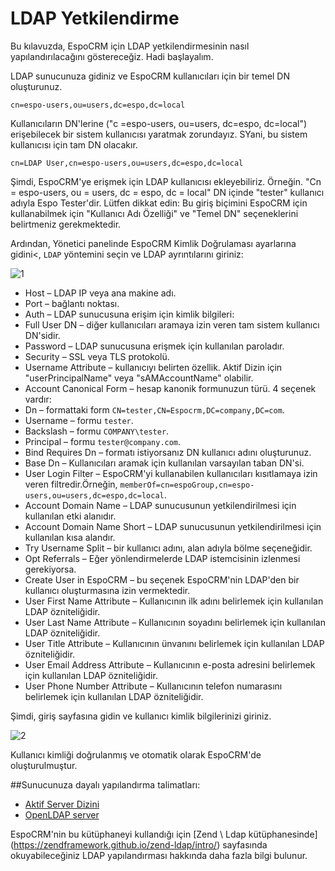 # LDAP Yetkilendirme

Bu kılavuzda, EspoCRM için LDAP yetkilendirmesinin nasıl yapılandırılacağını göstereceğiz. Hadi başlayalım.

LDAP sunucunuza gidiniz ve EspoCRM kullanıcıları için bir temel DN oluşturunuz.

```
cn=espo-users,ou=users,dc=espo,dc=local
```

Kullanıcıların DN'lerine ("c =espo-users, ou=users, dc=espo, dc=local") erişebilecek bir sistem kullanıcısı yaratmak zorundayız. SYani, bu sistem kullanıcısı için tam DN olacakır.
```
cn=LDAP User,cn=espo-users,ou=users,dc=espo,dc=local
```
Şimdi, EspoCRM'ye erişmek için LDAP kullanıcısı ekleyebiliriz. Örneğin. "Cn = espo-users, ou = users, dc = espo, dc = local" DN içinde "tester" kullanıcı adıyla Espo Tester'dir. Lütfen dikkat edin: Bu giriş biçimini EspoCRM için kullanabilmek için "Kullanıcı Adı Özelliği" ve "Temel DN" seçeneklerini belirtmeniz gerekmektedir.

Ardından, Yönetici panelinde EspoCRM Kimlik Doğrulaması ayarlarına gidini<, `LDAP` yöntemini seçin ve LDAP ayrıntılarını giriniz:

![1](../_static/images/administration/ldap-authorization/ldap-configuration.png)

* Host – LDAP IP veya ana makine adı.
* Port – bağlantı noktası.
* Auth – LDAP sunucusuna erişim için kimlik bilgileri:
 * Full User DN – diğer kullanıcıları aramaya izin veren tam sistem kullanıcı DN'sidir.
 * Password – LDAP sunucusuna erişmek için kullanılan paroladır.
* Security – SSL veya TLS protokolü.
* Username Attribute – kullanıcıyı belirten özellik. Aktif Dizin için "userPrincipalName" veya "sAMAccountName" olabilir.
* Account Canonical Form – hesap kanonik formunuzun türü. 4 seçenek vardır:
 * Dn – formattaki form `CN=tester,CN=Espocrm,DC=company,DC=com`.
 * Username – formu `tester`.
 * Backslash – formu `COMPANY\tester`.
 * Principal – formu `tester@company.com`.
* Bind Requires Dn – formatı istiyorsanız DN kullanıcı adını oluşturunuz.
* Base Dn – Kullanıcıları aramak için kullanılan varsayılan taban DN'si.
* User Login Filter – EspoCRM'yi kullanabilen kullanıcıları kısıtlamaya izin veren filtredir.Örneğin, `memberOf=cn=espoGroup,cn=espo-users,ou=users,dc=espo,dc=local`.
* Account Domain Name – LDAP sunucusunun yetkilendirilmesi için kullanılan etki alanıdır.
* Account Domain Name Short – LDAP sunucusunun yetkilendirilmesi için kullanılan kısa alandır.
* Try Username Split – bir kullanıcı adını, alan adıyla bölme seçeneğidir.
* Opt Referrals – Eğer yönlendirmelerde LDAP istemcisinin izlenmesi gerekiyorsa.
* Create User in EspoCRM – bu seçenek EspoCRM'nin LDAP'den bir kullanıcı oluşturmasına izin vermektedir.
 * User First Name Attribute – Kullanıcının ilk adını belirlemek için kullanılan LDAP özniteliğidir.
 * User Last Name Attribute – Kullanıcının soyadını belirlemek için kullanılan LDAP özniteliğidir.
 * User Title Attribute – Kullanıcının ünvanını belirlemek için kullanılan LDAP özniteliğidir.
 * User Email Address Attribute – Kullanıcının e-posta adresini belirlemek için kullanılan LDAP özniteliğidir.
 * User Phone Number Attribute – Kullanıcının telefon numarasını belirlemek için kullanılan LDAP özniteliğidir.

Şimdi, giriş sayfasına gidin ve kullanıcı kimlik bilgilerinizi giriniz.

![2](../_static/images/administration/ldap-authorization/ldap-login.png)

Kullanıcı kimliği doğrulanmış ve otomatik olarak EspoCRM'de oluşturulmuştur.

##Sunucunuza dayalı yapılandırma talimatları:
* [Aktif Server Dizini](ldap-authorization-for-ad.md)
* [OpenLDAP server](ldap-authorization-for-openldap.md)

EspoCRM'nin bu kütüphaneyi kullandığı için [Zend \ Ldap kütüphanesinde] (https://zendframework.github.io/zend-ldap/intro/) sayfasında okuyabileceğiniz LDAP yapılandırması hakkında daha fazla bilgi bulunur.




